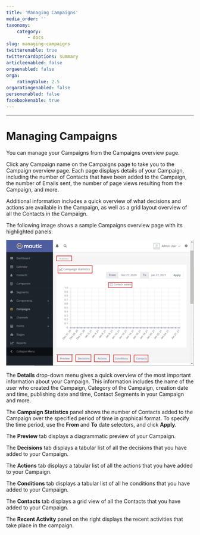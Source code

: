 ```yaml
---
title: 'Managing Campaigns'
media_order: ''
taxonomy:
    category:
        - docs
slug: managing-campaigns
twitterenable: true
twittercardoptions: summary
articleenabled: false
orgaenabled: false
orga:
    ratingValue: 2.5
orgaratingenabled: false
personenabled: false
facebookenable: true
---
```


---------------------
# Managing Campaigns

You can manage your Campaigns from the Campaigns overview page.

Click any Campaign name on the Campaigns page to take you to the Campaign overview page. Each page displays details of your Campaign, including the number of Contacts that have been added to the Campaign, the number of Emails sent, the number of page views resulting from the Campaign, and more.

Additional information includes a quick overview of what decisions and actions are available in the Campaign, as well as a grid layout overview of all the Contacts in the Campaign.

The following image shows a sample Campaigns overview page with its highlighted panels:

![Screenshot showing campaign overview](managing-campaigns.png)

The **Details** drop-down menu gives a quick overview of the most important information about your Campaign. This information includes the name of the user who created the Campaign, Category of the Campaign, creation date and time, publishing date and time, Contact Segments in your Campaign and more.

The **Campaign Statistics** panel shows the number of Contacts added to the Campaign over the specified period of time in graphical format. To specify the time period, use the **From** and **To** date selectors, and click **Apply**.

The **Preview** tab displays a diagrammatic preview of your Campaign. 

The **Decisions** tab displays a tabular list of all the decisions that you have added to your Campaign.

The **Actions** tab displays a tabular list of all the actions that you have added to your Campaign.

The **Conditions** tab displays a tabular list of all he conditions that you have added to your Campaign.

The **Contacts** tab displays a grid view of all the Contacts that you have added to your Campaign. 

The **Recent Activity** panel on the right displays the recent activities that take place in the campaign.
